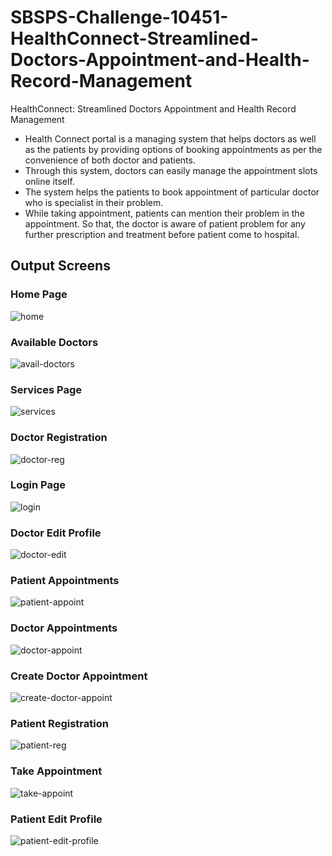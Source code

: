 # SBSPS-Challenge-10451-HealthConnect-Streamlined-Doctors-Appointment-and-Health-Record-Management
HealthConnect: Streamlined Doctors Appointment and Health Record Management

- Health Connect portal is a managing system that helps doctors as well as the patients by providing options of booking appointments as per the convenience of both doctor and patients. 
- Through this system, doctors can easily manage the appointment slots online itself. 
- The system helps the patients to book appointment of particular doctor who is specialist in their problem. 
- While taking appointment, patients can mention their problem in the appointment. So that, the doctor is aware of patient problem for any further prescription and treatment before patient come to hospital.


## Output Screens

### Home Page

![home](https://github.com/smartinternz02/SBSPS-Challenge-10451-HealthConnect-Streamlined-Doctors-Appointment-and-Health-Record-Management/assets/84492994/aac5c983-79bf-4e97-9b0d-f4d347f3fc03)

### Available Doctors

![avail-doctors](https://github.com/smartinternz02/SBSPS-Challenge-10451-HealthConnect-Streamlined-Doctors-Appointment-and-Health-Record-Management/assets/84492994/c95a8dee-8138-488a-85d9-c4659a19b54e)

### Services Page

![services](https://github.com/smartinternz02/SBSPS-Challenge-10451-HealthConnect-Streamlined-Doctors-Appointment-and-Health-Record-Management/assets/84492994/508d4625-e6ab-4586-90cd-28a78d86f7df)

### Doctor Registration

![doctor-reg](https://github.com/smartinternz02/SBSPS-Challenge-10451-HealthConnect-Streamlined-Doctors-Appointment-and-Health-Record-Management/assets/84492994/aed5ac4c-c1f7-44e7-8823-16a43d88dd61)

### Login Page

![login](https://github.com/smartinternz02/SBSPS-Challenge-10451-HealthConnect-Streamlined-Doctors-Appointment-and-Health-Record-Management/assets/84492994/d0c76ff5-408f-4610-93cc-5d39ae0f5e8c)

### Doctor Edit Profile

![doctor-edit](https://github.com/smartinternz02/SBSPS-Challenge-10451-HealthConnect-Streamlined-Doctors-Appointment-and-Health-Record-Management/assets/84492994/6c985879-6bfb-4cb4-97c8-b4bc524e6b89)

### Patient Appointments

![patient-appoint](https://github.com/smartinternz02/SBSPS-Challenge-10451-HealthConnect-Streamlined-Doctors-Appointment-and-Health-Record-Management/assets/84492994/f3953f75-b3ec-487f-b7b7-a3a0b681cdcc)

### Doctor Appointments

![doctor-appoint](https://github.com/smartinternz02/SBSPS-Challenge-10451-HealthConnect-Streamlined-Doctors-Appointment-and-Health-Record-Management/assets/84492994/1659b498-425f-43d5-a184-568bd411203f)

### Create Doctor Appointment

![create-doctor-appoint](https://github.com/smartinternz02/SBSPS-Challenge-10451-HealthConnect-Streamlined-Doctors-Appointment-and-Health-Record-Management/assets/84492994/947583a9-f542-4b93-95a7-a2419c28a25d)

### Patient Registration

![patient-reg](https://github.com/smartinternz02/SBSPS-Challenge-10451-HealthConnect-Streamlined-Doctors-Appointment-and-Health-Record-Management/assets/84492994/ef887ccd-4346-42c7-9551-e67a3e24e4a2)

### Take Appointment

![take-appoint](https://github.com/smartinternz02/SBSPS-Challenge-10451-HealthConnect-Streamlined-Doctors-Appointment-and-Health-Record-Management/assets/84492994/3250503e-a99f-4062-9220-3254e3ff17a3)

### Patient Edit Profile

![patient-edit-profile](https://github.com/smartinternz02/SBSPS-Challenge-10451-HealthConnect-Streamlined-Doctors-Appointment-and-Health-Record-Management/assets/84492994/c36b4698-83f0-4fd0-a717-5e9ab09a1c38)

